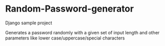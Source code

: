# Random-Password-generator
Django sample project


Generates a password randomly with a given set of input length and other parameters like lower case/uppercase/special characters
